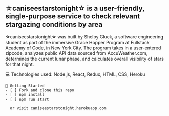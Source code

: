 ## ☆caniseestarstonight☆ is a user-friendly, single-purpose service to check relevant stargazing conditions by area

☆caniseestarstonight☆ was built by Shelby Gluck, a software engineering student as part of the immersive Grace Hopper Program at Fullstack Academy of Code, in New York City. The program takes in a user-entered zipcode, analyzes public API data sourced from AccuWeather.com, determines the current lunar phase, and calculates overall visibility of stars for that night.

💻 Technologies used: Node.js, React, Redux, HTML, CSS, Heroku

```
🔐 Getting Started
- [ ] Fork and clone this repo
- [ ] npm install
- [ ] npm run start

  or visit caniseestarstonight.herokuapp.com
```